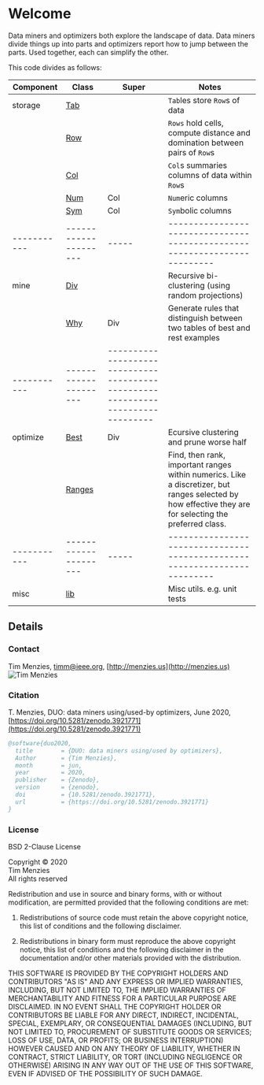 # Welcome

Data miners and optimizers both explore the landscape of data. Data miners divide things up
into parts and 
optimizers report how to jump between the parts. Used together, each can simplify the other.

This code divides as follows:

| Component | Class               | Super | Notes
|-----------|---------------------|---- |-------------------------------------------------------------------------------|
| storage   | [Tab](tab.md)       |     | `Tab`les store `Row`s of data                                                 |
|           | [Row](row.md)       |     | `Rows` hold cells, compute distance and domination between pairs of `Row`s    |
|           | [Col](col.md)       |     | `Col`s summaries columns of data within `Row`s                                |
|           | [Num](num.md)       | Col |  `Num`eric columns                                                  |
|           | [Sym](sym.md)       | Col | `Sym`bolic columns                                                 |
|-----------|---------------------|-----|-------------------------------------------------------------------------|
| mine      | [Div](div.md)       |     | Recursive bi-clustering (using random projections)                            |
|           | [Why](why.md)       | Div | Generate rules that distinguish between two tables of best and rest examples  |
|-----------|---------------------|-------------------------------------------------------------------------------|
| optimize  | [Best](best.md)     | Div | Ecursive clustering and prune worse half                        |
|           | [Ranges](ranges.md) |     | Find, then rank, important ranges within numerics. Like a discretizer, but ranges selected by how effective they are  for selecting the preferred class.                           |
|-----------|---------------------|-----|-------------------------------------------------------------------------|
| misc      | [lib](lib.md)       |     | Misc utils. e.g. unit tests                                                   |


## Details

### Contact

Tim Menzies,   [timm@ieee.org](mailto:timm@ieee.org),   [http://menzies.us](http://menzies.us)   
![Tim Menzies](https://github.com/timm.png?size=80)

### Citation

T. Menzies,
DUO: data miners using/used-by optimizers,
June 2020,
[https://doi.org/10.5281/zenodo.3921771](https://doi.org/10.5281/zenodo.3921771)


```bibtex
@software{duo2020,
  title        = {DUO: data miners using/used by optimizers},
  Author       = {Tim Menzies},
  month        = jun,
  year         = 2020,
  publisher    = {Zenodo},
  version      = {zenodo},
  doi          = {10.5281/zenodo.3921771},
  url          = {https://doi.org/10.5281/zenodo.3921771}
}
```

### License
BSD 2-Clause License

Copyright &copy; 2020    
Tim Menzies   
All rights reserved

Redistribution and use in source and binary forms, with or without
modification, are permitted provided that the following conditions are met:

1. Redistributions of source code must retain the above copyright notice, this
   list of conditions and the following disclaimer.

2. Redistributions in binary form must reproduce the above copyright notice,
   this list of conditions and the following disclaimer in the documentation
   and/or other materials provided with the distribution.

THIS SOFTWARE IS PROVIDED BY THE COPYRIGHT HOLDERS AND CONTRIBUTORS "AS IS"
AND ANY EXPRESS OR IMPLIED WARRANTIES, INCLUDING, BUT NOT LIMITED TO, THE
IMPLIED WARRANTIES OF MERCHANTABILITY AND FITNESS FOR A PARTICULAR PURPOSE ARE
DISCLAIMED. IN NO EVENT SHALL THE COPYRIGHT HOLDER OR CONTRIBUTORS BE LIABLE
FOR ANY DIRECT, INDIRECT, INCIDENTAL, SPECIAL, EXEMPLARY, OR CONSEQUENTIAL
DAMAGES (INCLUDING, BUT NOT LIMITED TO, PROCUREMENT OF SUBSTITUTE GOODS OR
SERVICES; LOSS OF USE, DATA, OR PROFITS; OR BUSINESS INTERRUPTION) HOWEVER
CAUSED AND ON ANY THEORY OF LIABILITY, WHETHER IN CONTRACT, STRICT LIABILITY,
OR TORT (INCLUDING NEGLIGENCE OR OTHERWISE) ARISING IN ANY WAY OUT OF THE USE
OF THIS SOFTWARE, EVEN IF ADVISED OF THE POSSIBILITY OF SUCH DAMAGE.
